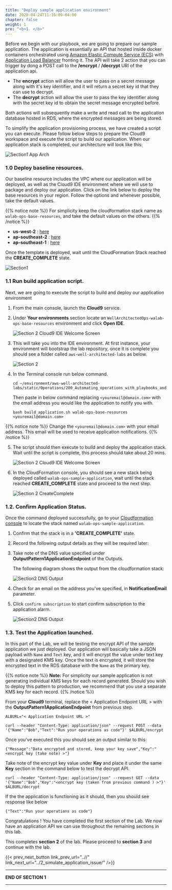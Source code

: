 ```yaml
---
title: "Deploy sample application environment"
date: 2020-04-24T11:16:09-04:00
chapter: false
weight: 1
pre: "<b>1. </b>"
---
```


Before we begin with our playbook, we are going to prepare our sample application. The application is essentially an API that hosted inside docker containers orchestrated using [Amazon Elastic Compute Service (ECS)](https://aws.amazon.com/ecs/) with [Application Load Balancer]() fronting it. The API will take 2 action that you can trigger by dong a POST call to the **/encrypt** / **/decrypt** URI of the application api. 

* The **encrypt** action will allow the user to pass on a secret message along with it's key identifier, and it will return a secret key id that they can use to decrypt.
* The **decrypt** action will allow the user to pass the key identifier along with the secret key id to obtain the secret message encrypted before. 

Both actions will subsequently make a write and read call to the application database hosted in RDS, where the encrypted messages are being stored. 

To simplify the application provisioning process, we have created a script you can execute. Please follow below steps to prepare the Cloud9 workspace and execute the script to build our application. When our application stack is completed, our architecture will look like this:

![Section1 App Arch](/Operations/200_Automating_operations_with_playbooks_and_runbooks/Images/section2-base-application.png)


### 1.0 Deploy baseline resources.

Our baseline resource includes the VPC where our application will be deployed, as well as the Cloud9 IDE environment where we will use to package and deploy our application. Click on the link below to deploy the base resources in your region. Follow the options and whenever possible, take the default values.

{{% notice note %}}
For simplicity keep the cloudformation stack name as `walab-ops-base-resources`, and take the default values on the others.
{{% /notice %}}

* **us-west-2** : [here](https://console.aws.amazon.com/cloudformation/home?region=us-west-2#/stacks/create/review?stackName=walab-ops-base-resources&templateURL=https://sssalim-cfn-template-temp.s3-ap-southeast-2.amazonaws.com/base_resources.yml)
* **ap-southeast-2** : [here](https://console.aws.amazon.com/cloudformation/home?region=ap-southeast-2#/stacks/create/review?stackName=walab-ops-base-resources&templateURL=https://sssalim-cfn-template-temp.s3-ap-southeast-2.amazonaws.com/base_resources.yml)
* **ap-southeast-1** : [here](https://console.aws.amazon.com/cloudformation/home?region=ap-southeast-1#/stacks/create/review?stackName=walab-ops-base-resources&templateURL=https://sssalim-cfn-template-temp.s3-ap-southeast-2.amazonaws.com/base_resources.yml)

Once the template is deployed, wait until the CloudFormation Stack reached the **CREATE_COMPLETE** state.

![Section1 ](/Operations/200_Automating_operations_with_playbooks_and_runbooks/Images/section2-base-resources-create-complete.png)


### 1.1 Run build application script.

Next, we are going to execute the script to build and deploy our application environment

  1. From the main console, launch the **Cloud9** service. 
  2. Under **Your environments** section locate an `WellArchitectedOps-walab-ops-base-resources` environment and click **Open IDE**.

      ![Section 2 Cloud9 IDE Welcome Screen](/Operations/200_Automating_operations_with_playbooks_and_runbooks/Images/section2-environment-open-ide.png)

  3. This will take you into the IDE environment. At first instance, your environment will bootstrap the lab repository, once it is complete you should see a folder called `aws-well-architected-labs` as below. 
  
      ![Section 2](/Operations/200_Automating_operations_with_playbooks_and_runbooks/Images/section2-base-bootstrap.png)

  4. In the Terminal console run below command.

      ```
      cd ~/environment/aws-well-architected-labs/static/Operations/200_Automating_operations_with_playbooks_and_runbooks/Code/scripts/
      ```

        Then paste in below command replacing `<youremail@domain.com>` with the email address you would like the application to notify you with.

      ```
      bash build_application.sh walab-ops-base-resources <youremail@domain.com>
      ```

        
{{% notice note %}}
Change the `<youremail@domain.com>` with your email address.
This email will be used to receive application notifications.
{{% /notice %}}

  5. The script should then execute to build and deploy the application stack.  Wait until the script is complete, this process should take about 20 mins.

        ![Section 2 Cloud9 IDE Welcome Screen](/Operations/200_Automating_operations_with_playbooks_and_runbooks/Images/section2-base-app-build.png)

  6. In the CloudFormation console, you should see a new stack being deployed called `walab-ops-sample-application`, wait until the stack reached **CREATE_COMPLETE** state and proceed to the next step.
  
      ![Section 2 CreateComplete](/Operations/200_Automating_operations_with_playbooks_and_runbooks/Images/section2-base-app-create-complete.png)

### 1.2. Confirm Application Status.

Once the command deployed successfully, go to your [Cloudformation console](https://console.aws.amazon.com/cloudformation/home?region=ap-southeast-2) to locate the stack named `walab-ops-sample-application`.

  1. Confirm that the stack is in a **'CREATE_COMPLETE'** state. 
  2. Record the following output details as they will be required later:
  3. Take note of the DNS value specified under **OutputPattern1ApplicationEndpoint**  of the Outputs.

      The following diagram shows the output from the cloudformation stack:

      ![Section2 DNS Output](/Operations/200_Automating_operations_with_playbooks_and_runbooks/Images/section2-dns-outputs.png)


  4. Check for an email on the address you've specified, in **NotificationEmail** parameter.
  5. Click `confirm subscription` to start confirm subscription to the application alarm.

      ![Section2 DNS Output](/Operations/200_Automating_operations_with_playbooks_and_runbooks/Images/section2-email-confirm.png)


### 1.3. Test the Application launched.

In this part of the Lab, we will be testing the encrypt API of the sample application we just deployed. Our application will basically take a JSON payload with `Name` and `Text` key, and it will encrypt the value under text key with a designated KMS key. Once the text is encrypted, it will store the encrypted text in the RDS database with the `Name` as the primary key.


{{% notice note %}}
**Note:** For simplicity our sample application is not generating individual KMS keys for each record generated. Should you wish to deploy this pattern to production, we recommend that you use a separate KMS key for each record.
{{% /notice %}}

From your **Cloud9** terminal, replace the < Application Endpoint URL > with the **OutputPattern1ApplicationEndpoint** from previous step.

```
ALBURL="< Application Endpoint URL >"

curl --header "Content-Type: application/json" --request POST --data '{"Name":"Bob","Text":"Run your operations as code"}' $ALBURL/encrypt
```

Once you've executed this you should see an output similar to this:

```
{"Message":"Data encrypted and stored, keep your key save","Key":"<encrypt key (take note) >"}
```
Take note of the encrypt key value under **Key** and place it under the same **Key** section in the command below to test the decrypt API.


```
curl --header "Content-Type: application/json" --request GET --data '{"Name":"Bob","Key":"<encrypt key (taken from previous command ) >"}' $ALBURL/decrypt

```

If the the application is functioning as it should, then you should see response like below 

```
{"Text":"Run your operations as code"}
```

Congratulations ! You have completed the first section of the Lab.
We now have an application API we can use throughout the remaining sections in this lab.

This completes **section 2** of the lab. Please proceed to **section 3** and continue with the lab.

{{< prev_next_button link_prev_url="..//" link_next_url="../2_simulate_application_issue/" />}}

___
**END OF SECTION 1**
___

